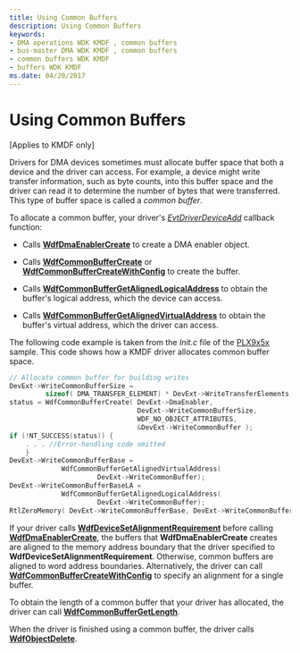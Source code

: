 ```yaml
---
title: Using Common Buffers
description: Using Common Buffers
keywords:
- DMA operations WDK KMDF , common buffers
- bus-master DMA WDK KMDF , common buffers
- common buffers WDK KMDF
- buffers WDK KMDF
ms.date: 04/20/2017
---
```


# Using Common Buffers


\[Applies to KMDF only\]




Drivers for DMA devices sometimes must allocate buffer space that both a device and the driver can access. For example, a device might write transfer information, such as byte counts, into this buffer space and the driver can read it to determine the number of bytes that were transferred. This type of buffer space is called a *common buffer*.

To allocate a common buffer, your driver's [*EvtDriverDeviceAdd*](/windows-hardware/drivers/ddi/wdfdriver/nc-wdfdriver-evt_wdf_driver_device_add) callback function:

-   Calls [**WdfDmaEnablerCreate**](/windows-hardware/drivers/ddi/wdfdmaenabler/nf-wdfdmaenabler-wdfdmaenablercreate) to create a DMA enabler object.

-   Calls [**WdfCommonBufferCreate**](/windows-hardware/drivers/ddi/wdfcommonbuffer/nf-wdfcommonbuffer-wdfcommonbuffercreate) or [**WdfCommonBufferCreateWithConfig**](/windows-hardware/drivers/ddi/wdfcommonbuffer/nf-wdfcommonbuffer-wdfcommonbuffercreatewithconfig) to create the buffer.

-   Calls [**WdfCommonBufferGetAlignedLogicalAddress**](/windows-hardware/drivers/ddi/wdfcommonbuffer/nf-wdfcommonbuffer-wdfcommonbuffergetalignedlogicaladdress) to obtain the buffer's logical address, which the device can access.

-   Calls [**WdfCommonBufferGetAlignedVirtualAddress**](/windows-hardware/drivers/ddi/wdfcommonbuffer/nf-wdfcommonbuffer-wdfcommonbuffergetalignedvirtualaddress) to obtain the buffer's virtual address, which the driver can access.

The following code example is taken from the *Init.c* file of the [PLX9x5x](/samples/browse/) sample. This code shows how a KMDF driver allocates common buffer space.

```cpp
// Allocate common buffer for building writes
DevExt->WriteCommonBufferSize = 
         sizeof( DMA_TRANSFER_ELEMENT) * DevExt->WriteTransferElements;
status = WdfCommonBufferCreate( DevExt->DmaEnabler,
                                DevExt->WriteCommonBufferSize,
                                WDF_NO_OBJECT_ATTRIBUTES, 
                                &DevExt->WriteCommonBuffer );
if (!NT_SUCCESS(status)) {
    . . . //Error-handling code omitted 
    }
DevExt->WriteCommonBufferBase = 
             WdfCommonBufferGetAlignedVirtualAddress(
                      DevExt->WriteCommonBuffer);
DevExt->WriteCommonBufferBaseLA = 
             WdfCommonBufferGetAlignedLogicalAddress(
                      DevExt->WriteCommonBuffer);
RtlZeroMemory( DevExt->WriteCommonBufferBase, DevExt->WriteCommonBufferSize);
```

If your driver calls [**WdfDeviceSetAlignmentRequirement**](/windows-hardware/drivers/ddi/wdfdevice/nf-wdfdevice-wdfdevicesetalignmentrequirement) before calling [**WdfDmaEnablerCreate**](/windows-hardware/drivers/ddi/wdfdmaenabler/nf-wdfdmaenabler-wdfdmaenablercreate), the buffers that **WdfDmaEnablerCreate** creates are aligned to the memory address boundary that the driver specified to **WdfDeviceSetAlignmentRequirement**. Otherwise, common buffers are aligned to word address boundaries. Alternatively, the driver can call [**WdfCommonBufferCreateWithConfig**](/windows-hardware/drivers/ddi/wdfcommonbuffer/nf-wdfcommonbuffer-wdfcommonbuffercreatewithconfig) to specify an alignment for a single buffer.

To obtain the length of a common buffer that your driver has allocated, the driver can call [**WdfCommonBufferGetLength**](/windows-hardware/drivers/ddi/wdfcommonbuffer/nf-wdfcommonbuffer-wdfcommonbuffergetlength).

When the driver is finished using a common buffer, the driver calls [**WdfObjectDelete**](/windows-hardware/drivers/ddi/wdfobject/nf-wdfobject-wdfobjectdelete).
